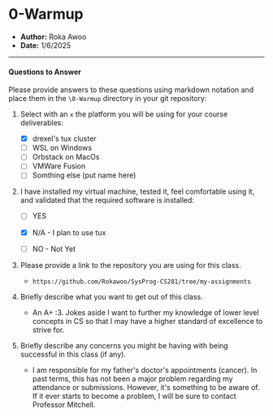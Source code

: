 # 0-Warmup
- **Author:** Roka Awoo
- **Date:** 1/6/2025
---

#### Questions to Answer
Please provide answers to these questions using markdown notation and place them in the `\0-Warmup` directory in your git repository:

1. Select with an `x` the platform you will be using for your course deliverables:

    - [X] drexel's tux cluster
    - [ ] WSL on Windows
    - [ ] Orbstack on MacOs
    - [ ] VMWare Fusion
    - [ ] Somthing else (put name here)

2. I have installed my virtual machine, tested it, feel comfortable using it, and validated that the required software is installed:

    - [ ] YES
    - [X] N/A - I plan to use tux
    - [ ] NO - Not Yet


3. Please provide a link to the repository you are using for this class.

    - `https://github.com/Rokawoo/SysProg-CS281/tree/my-assignments`

4. Briefly describe what you want to get out of this class.

    - An A+ :3. Jokes aside I want to further my knowledge of lower level concepts in CS so that I may have a higher standard of excellence to strive for. 

5. Briefly describe any concerns you might be having with being successful in this class (if any).

    - I am responsible for my father's doctor's appointments (cancer). In past terms, this has not been a major problem regarding my attendance or submissions. However, it's something to be aware of. If it ever starts to become a problem, I will be sure to contact Professor Mitchell.